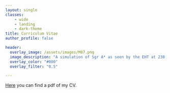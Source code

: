 ```yaml
---
layout: single
classes:
    - wide
    - landing
    - dark-theme
title: Curriculum Vitae
author_profile: false

header:
  overlay_image: /assets/images/M87.png
  image_description: "A simulation of Sgr A* as seen by the EHT at 230 GHz" 
  overlay_color: "#000"
  overlay_filter: "0.5"

---
```

[Here](https://relativist1.github.io/assets/pdfs/CV_ac.pdf) you can find a pdf of my CV.

